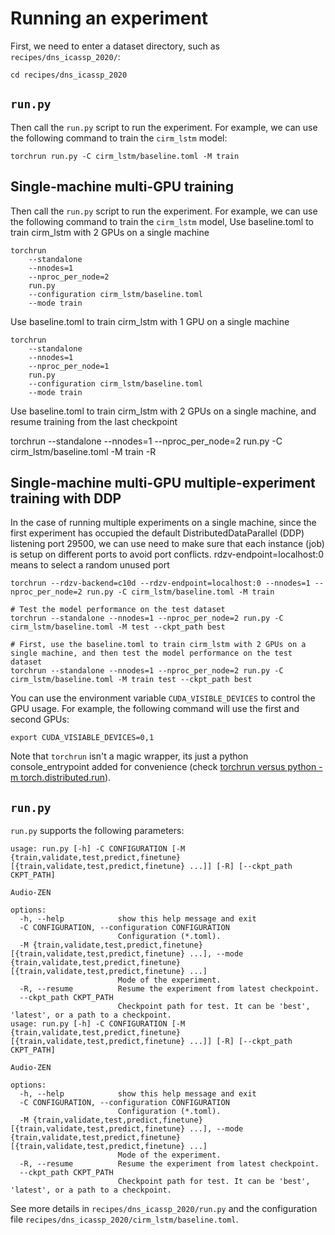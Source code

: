 # Running an experiment

First, we need to enter a dataset directory, such as `recipes/dns_icassp_2020/`:

```shell title="/path/to/audiozen"
cd recipes/dns_icassp_2020
```

## `run.py`

Then call the `run.py` script to run the experiment. For example, we can use the following command to train the `cirm_lstm` model:

```shell title="/path/to/audiozen/recipes/dns_icassp_2020"
torchrun run.py -C cirm_lstm/baseline.toml -M train
```

## Single-machine multi-GPU training

Then call the `run.py` script to run the experiment. For example, we can use the following command to train the `cirm_lstm` model, Use baseline.toml to train cirm_lstm with 2 GPUs on a single machine

```shell title="/path/to/audiozen/recipes/dns_icassp_2020"
torchrun
    --standalone
    --nnodes=1
    --nproc_per_node=2
    run.py
    --configuration cirm_lstm/baseline.toml
    --mode train
```

Use baseline.toml to train cirm_lstm with 1 GPU on a single machine

```shell
torchrun
    --standalone
    --nnodes=1
    --nproc_per_node=1
    run.py
    --configuration cirm_lstm/baseline.toml
    --mode train
```

Use baseline.toml to train cirm_lstm with 2 GPUs on a single machine, and resume training from the last checkpoint

torchrun --standalone --nnodes=1 --nproc_per_node=2 run.py -C cirm_lstm/baseline.toml -M train -R

## Single-machine multi-GPU multiple-experiment training with DDP

In the case of running multiple experiments on a single machine, since the first experiment has occupied the default DistributedDataParallel (DDP) listening port 29500, we can use need to make sure that each instance (job) is setup on different ports to avoid port conflicts. rdzv-endpoint=localhost:0 means to select a random unused port

```shell
torchrun --rdzv-backend=c10d --rdzv-endpoint=localhost:0 --nnodes=1 --nproc_per_node=2 run.py -C cirm_lstm/baseline.toml -M train
```

```shell
# Test the model performance on the test dataset
torchrun --standalone --nnodes=1 --nproc_per_node=2 run.py -C cirm_lstm/baseline.toml -M test --ckpt_path best

# First, use the baseline.toml to train cirm_lstm with 2 GPUs on a single machine, and then test the model performance on the test dataset
torchrun --standalone --nnodes=1 --nproc_per_node=2 run.py -C cirm_lstm/baseline.toml -M train test --ckpt_path best
```

You can use the environment variable `CUDA_VISIBLE_DEVICES` to control the GPU usage. For example, the following command will use the first and second GPUs:

```shell
export CUDA_VISIABLE_DEVICES=0,1
```

Note that `torchrun` isn't a magic wrapper, its just a python console_entrypoint added for convenience (check [torchrun versus python -m torch.distributed.run](https://pytorch.org/docs/stable/elastic/run.html)).

## `run.py`

`run.py` supports the following parameters:

```shell
usage: run.py [-h] -C CONFIGURATION [-M {train,validate,test,predict,finetune} [{train,validate,test,predict,finetune} ...]] [-R] [--ckpt_path CKPT_PATH]

Audio-ZEN

options:
  -h, --help            show this help message and exit
  -C CONFIGURATION, --configuration CONFIGURATION
                        Configuration (*.toml).
  -M {train,validate,test,predict,finetune} [{train,validate,test,predict,finetune} ...], --mode {train,validate,test,predict,finetune} [{train,validate,test,predict,finetune} ...]
                        Mode of the experiment.
  -R, --resume          Resume the experiment from latest checkpoint.
  --ckpt_path CKPT_PATH
                        Checkpoint path for test. It can be 'best', 'latest', or a path to a checkpoint.
usage: run.py [-h] -C CONFIGURATION [-M {train,validate,test,predict,finetune} [{train,validate,test,predict,finetune} ...]] [-R] [--ckpt_path CKPT_PATH]

Audio-ZEN

options:
  -h, --help            show this help message and exit
  -C CONFIGURATION, --configuration CONFIGURATION
                        Configuration (*.toml).
  -M {train,validate,test,predict,finetune} [{train,validate,test,predict,finetune} ...], --mode {train,validate,test,predict,finetune} [{train,validate,test,predict,finetune} ...]
                        Mode of the experiment.
  -R, --resume          Resume the experiment from latest checkpoint.
  --ckpt_path CKPT_PATH
                        Checkpoint path for test. It can be 'best', 'latest', or a path to a checkpoint.
```

See more details in `recipes/dns_icassp_2020/run.py` and the configuration file `recipes/dns_icassp_2020/cirm_lstm/baseline.toml`.
